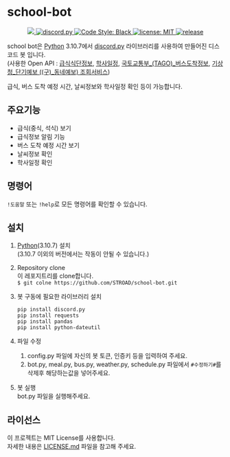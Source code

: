 # school-bot


<p align="center">
  <a href="https://www.python.org/downloads/">
    <img src="https://img.shields.io/badge/python-3.10.7-3776AB?style=flat&logo=python&logoColor=yellow">
  </a>
  <a href="https://github.com/Rapptz/discord.py/">
     <img src="https://img.shields.io/badge/discord-py-blue.svg" alt="discord.py">
  </a>
  <a href="https://github.com/psf/black">
    <img src="https://img.shields.io/badge/code%20style-black-000000.svg" alt="Code Style: Black">
  </a>
  <a href="https://github.com/STROAD/school-bot/blob/main/LICENSE">
    <img src="https://img.shields.io/github/license/STROAD/school-bot" alt="license: MIT">
  </a>
  <a href="https://github.com/STROAD/school-bot/releases">
    <img src="https://img.shields.io/github/v/release/STROAD/school-bot" alt="release">
  </a>
</p>


school bot은 [Python](https://www.python.org) 3.10.7에서 [discord.py](https://github.com/Rapptz/discord.py) 라이브러리를 사용하여 만들어진 디스코드 봇 입니다.  
(사용한 Open API : [급식식단정보](https://open.neis.go.kr/portal/data/service/selectServicePage.do?page=1&rows=10&sortColumn=&sortDirection=&infId=OPEN17320190722180924242823&infSeq=2), [학사일정](https://open.neis.go.kr/portal/data/service/selectServicePage.do?page=1&rows=10&sortColumn=&sortDirection=&infId=OPEN17220190722175038389180&infSeq=1), [국토교통부_(TAGO)_버스도착정보](https://www.data.go.kr/tcs/dss/selectApiDataDetailView.do?publicDataPk=15098530), [기상청_단기예보 ((구)_동네예보) 조회서비스](https://www.data.go.kr/tcs/dss/selectApiDataDetailView.do?publicDataPk=15084084))


급식, 버스 도착 예정 시간, 날씨정보와 학사일정 확인 등이 가능합니다.


## 주요기능
* 급식(중식, 석식) 보기
* 급식정보 알림 기능
* 버스 도착 예정 시간 보기
* 날씨정보 확인
* 학사일정 확인


## 명령어
`!도움말` 또는 `!help`로 모든 명령어를 확인할 수 있습니다.


## 설치
1. [Python](https://www.python.org)(3.10.7) 설치  
    (3.10.7 이외의 버전에서는 작동이 안될 수 있습니다.)

2. Repository clone  
    이 레포지트리를 clone합니다.  
    `$ git colne https://github.com/STROAD/school-bot.git`

3. 봇 구동에 필요한 라이브러리 설치
    ```
    pip install discord.py  
    pip install requests
    pip install pandas
    pip install python-dateutil
    ```

4. 파일 수정  
    1. config.py 파일에 자신의 봇 토큰, 인증키 등을 입력하여 주세요.  
    2. bot.py, meal.py, bus.py, weather.py, schedule.py 파일에서 `#수정하기#`를 삭제후 해당하는값을 넣어주세요.

5. 봇 실행  
    bot.py 파일을 실행해주세요.


## 라이선스
이 프로젝트는 MIT License를 사용합니다.  
자세한 내용은 [LICENSE.md](LICENSE) 파일을 참고해 주세요.
